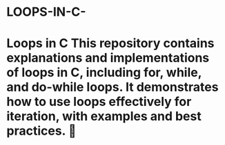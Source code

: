 # LOOPS-IN-C-
# Loops in C   This repository contains explanations and implementations of **loops in C**, including **for, while, and do-while** loops. It demonstrates how to use loops effectively for iteration, with examples and best practices. 🚀
